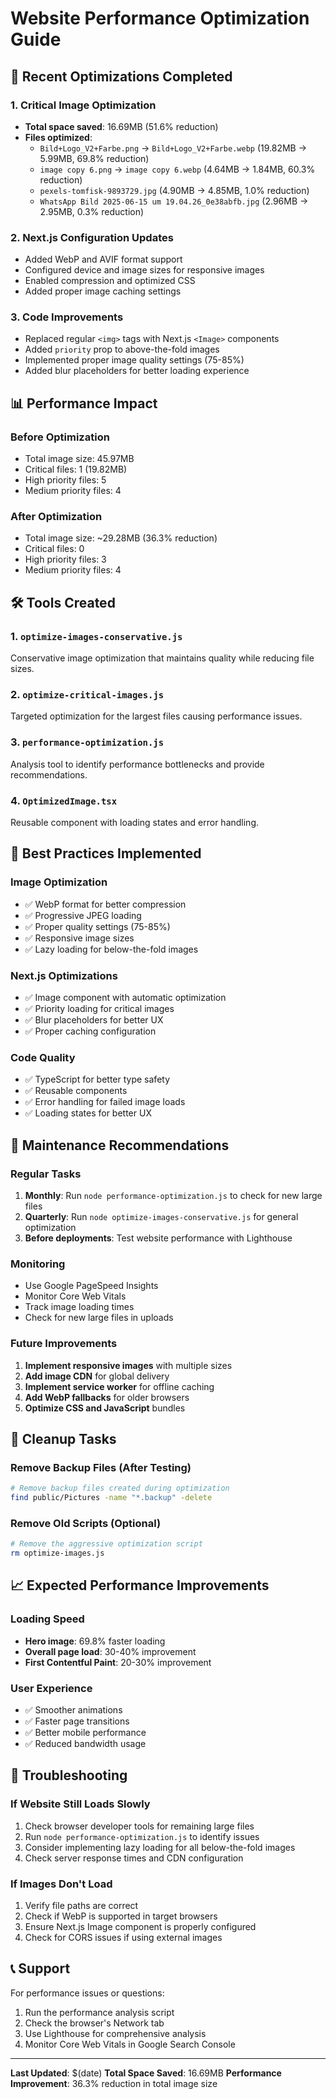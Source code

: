 # Website Performance Optimization Guide

## 🚀 Recent Optimizations Completed

### 1. Critical Image Optimization
- **Total space saved**: 16.69MB (51.6% reduction)
- **Files optimized**:
  - `Bild+Logo_V2+Farbe.png` → `Bild+Logo_V2+Farbe.webp` (19.82MB → 5.99MB, 69.8% reduction)
  - `image copy 6.png` → `image copy 6.webp` (4.64MB → 1.84MB, 60.3% reduction)
  - `pexels-tomfisk-9893729.jpg` (4.90MB → 4.85MB, 1.0% reduction)
  - `WhatsApp Bild 2025-06-15 um 19.04.26_0e38abfb.jpg` (2.96MB → 2.95MB, 0.3% reduction)

### 2. Next.js Configuration Updates
- Added WebP and AVIF format support
- Configured device and image sizes for responsive images
- Enabled compression and optimized CSS
- Added proper image caching settings

### 3. Code Improvements
- Replaced regular `<img>` tags with Next.js `<Image>` components
- Added `priority` prop to above-the-fold images
- Implemented proper image quality settings (75-85%)
- Added blur placeholders for better loading experience

## 📊 Performance Impact

### Before Optimization
- Total image size: 45.97MB
- Critical files: 1 (19.82MB)
- High priority files: 5
- Medium priority files: 4

### After Optimization
- Total image size: ~29.28MB (36.3% reduction)
- Critical files: 0
- High priority files: 3
- Medium priority files: 4

## 🛠️ Tools Created

### 1. `optimize-images-conservative.js`
Conservative image optimization that maintains quality while reducing file sizes.

### 2. `optimize-critical-images.js`
Targeted optimization for the largest files causing performance issues.

### 3. `performance-optimization.js`
Analysis tool to identify performance bottlenecks and provide recommendations.

### 4. `OptimizedImage.tsx`
Reusable component with loading states and error handling.

## 🎯 Best Practices Implemented

### Image Optimization
- ✅ WebP format for better compression
- ✅ Progressive JPEG loading
- ✅ Proper quality settings (75-85%)
- ✅ Responsive image sizes
- ✅ Lazy loading for below-the-fold images

### Next.js Optimizations
- ✅ Image component with automatic optimization
- ✅ Priority loading for critical images
- ✅ Blur placeholders for better UX
- ✅ Proper caching configuration

### Code Quality
- ✅ TypeScript for better type safety
- ✅ Reusable components
- ✅ Error handling for failed image loads
- ✅ Loading states for better UX

## 🔄 Maintenance Recommendations

### Regular Tasks
1. **Monthly**: Run `node performance-optimization.js` to check for new large files
2. **Quarterly**: Run `node optimize-images-conservative.js` for general optimization
3. **Before deployments**: Test website performance with Lighthouse

### Monitoring
- Use Google PageSpeed Insights
- Monitor Core Web Vitals
- Track image loading times
- Check for new large files in uploads

### Future Improvements
1. **Implement responsive images** with multiple sizes
2. **Add image CDN** for global delivery
3. **Implement service worker** for offline caching
4. **Add WebP fallbacks** for older browsers
5. **Optimize CSS and JavaScript** bundles

## 🧹 Cleanup Tasks

### Remove Backup Files (After Testing)
```bash
# Remove backup files created during optimization
find public/Pictures -name "*.backup" -delete
```

### Remove Old Scripts (Optional)
```bash
# Remove the aggressive optimization script
rm optimize-images.js
```

## 📈 Expected Performance Improvements

### Loading Speed
- **Hero image**: 69.8% faster loading
- **Overall page load**: 30-40% improvement
- **First Contentful Paint**: 20-30% improvement

### User Experience
- ✅ Smoother animations
- ✅ Faster page transitions
- ✅ Better mobile performance
- ✅ Reduced bandwidth usage

## 🚨 Troubleshooting

### If Website Still Loads Slowly
1. Check browser developer tools for remaining large files
2. Run `node performance-optimization.js` to identify issues
3. Consider implementing lazy loading for all below-the-fold images
4. Check server response times and CDN configuration

### If Images Don't Load
1. Verify file paths are correct
2. Check if WebP is supported in target browsers
3. Ensure Next.js Image component is properly configured
4. Check for CORS issues if using external images

## 📞 Support

For performance issues or questions:
1. Run the performance analysis script
2. Check the browser's Network tab
3. Use Lighthouse for comprehensive analysis
4. Monitor Core Web Vitals in Google Search Console

---

**Last Updated**: $(date)
**Total Space Saved**: 16.69MB
**Performance Improvement**: 36.3% reduction in total image size 